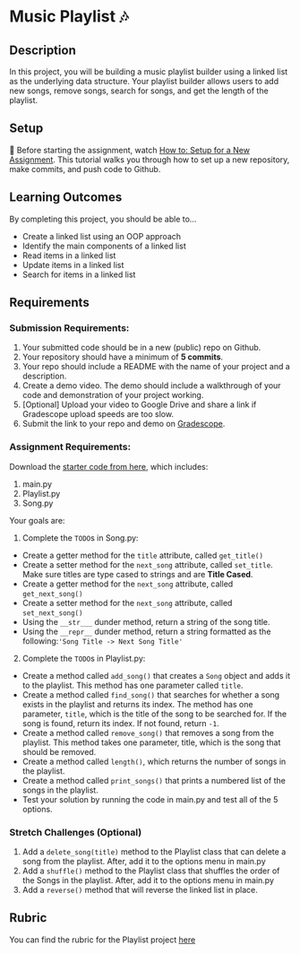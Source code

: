 # Music Playlist 🎶


## Description

In this project, you will be building a music playlist builder using a linked list as the underlying data structure. Your playlist builder allows users to add new songs, remove songs, search for songs, and get the length of the playlist.

## Setup

🚨 Before starting the assignment, watch [How to: Setup for a New Assignment](https://youtu.be/MCbDO8IpqZM).
This tutorial walks you through how to set up a new repository, make commits, and push code to Github.


## Learning Outcomes
By completing this project, you should be able to…

- Create a linked list using an OOP approach
- Identify the main components of a linked list
- Read items in a linked list
- Update items in a linked list
- Search for items in a linked list


## Requirements

### Submission Requirements:
1. Your submitted code should be in a new (public) repo on Github.
1. Your repository should have a minimum of **5 commits**. 
1. Your repo should include a README with the name of your project and a description.
1. Create a demo video. The demo should include a walkthrough of your code and demonstration of your project working.
1. [Optional] Upload your video to Google Drive and share a link if Gradescope upload speeds are too slow.
1. Submit the link to your repo and demo on [Gradescope](https://www.gradescope.com/courses/202248/assignments/803584).

### Assignment Requirements:

Download the [starter code from here](https://drive.google.com/drive/folders/1lt5yAG_RjQBtH3e0DdOuAg4Uf5x4kKs3?usp=sharing), which includes:

1. main.py
1. Playlist.py
1. Song.py


Your goals are:

1. Complete the `TODO`s in Song.py:
  - Create a getter method for the `title` attribute, called `get_title()`
  - Create a setter method for the `next_song` attribute, called `set_title`. Make sure titles are type cased to strings and are **Title Cased**.
  - Create a getter method for the `next_song` attribute, called `get_next_song()`
  - Create a setter method for the `next_song` attribute, called `set_next_song()`
  - Using the `__str___` dunder method, return a string of the song title.
  - Using the `__repr__` dunder method, return a string formatted as the following:`'Song Title -> Next Song Title'`

2. Complete the `TODO`s in Playlist.py:
  - Create a method called `add_song()` that creates a `Song` object and adds it to the playlist. This method has one parameter called `title`.
  - Create a method called `find_song()` that searches for whether a song exists in the playlist and returns its index. The method has one parameter, `title`, which is the title of the song to be searched for. If the song is found, return its index. If not found, return `-1`.
  - Create a method called `remove_song()` that removes a song from the playlist. This method takes one parameter, title, which is the song that should be removed. 
  - Create a method called `length()`, which returns the number of songs in the playlist.
  - Create a method called `print_songs()` that prints a numbered list of the songs in the playlist.
  - Test your solution by running the code in main.py and test all of the 5 options.



### Stretch Challenges (Optional)
1. Add a `delete_song(title)` method to the Playlist class that can delete a song from the playlist. After, add it to the options menu in main.py
1. Add a `shuffle()` method to the Playlist class that shuffles the order of the Songs in the playlist. After, add it to the options menu in main.py
1. Add a `reverse()` method that will reverse the linked list in place.


## Rubric

You can find the rubric for the Playlist project [here](https://docs.google.com/document/d/18EX0UCNB2AjkeLQ4JIh2JRq7vGynZpqk4EsJyAdgX9w/edit?usp=sharing)



